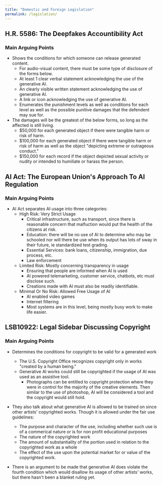 ```yaml
---
title: "Domestic and Foreign Legislation"
permalink: /legislation/
---
```


## H.R. 5586: The Deepfakes Accountibility Act

### Main Arguing Points

* Shows the conditions for which someone can release generated content.
   * For audio-visual content, there must be some type of disclosure of the forms below.
   * At least 1 clear verbal statement acknowledging the use of the generative AI.
   * An clearly visible written statement acknowledging the use of generative AI.
   * A link or icon acknowledging the use of generative AI.
   * Enumerates the punishment levels as well as conditions for each level as well as the possible punitive damages that the defendent may sue for.
* The damages will be the greatest of the below forms, so long as the affected is still living.
   * $50,000 for each generated object if there were tangible harm or risk of harm.
   * $100,000 for each generated object if there were tangible harm or risk of harm as well as the object "depicting extreme or outrageous conduct."
   * $150,000 for each record if the object depicted sexual activity or nudity or intended to humiliate or harass the person.

## AI Act: The European Union's Approach To AI Regulation

### Main Arguing Points

* AI Act separates AI usage into three categories:
   * High Risk: Very Strict Usage
      * Critical infrastructure, such as transport, since there is reasonable concern that malfuction would put the health of the citizens at risk.
      * Education: there will be no use of AI to determine who may be schooled nor will there be use when its output has lots of sway in their future, ie standardized test grading.
      * Essential Services: bank loans, citizenship, immigration, due process, etc.
      * Law enforcement
   * Limited Risk: Mostly concerning transparency in usage
      * Ensuring that people are informed when AI is used
      * AI powered telemarketing, customer service, chatbots, etc must disclose such.
      * Creations made with AI must also be readily identifiable.
   * Minimal Or No Risk: Allowed Free Usage of AI
      * AI enabled video games
      * Internet filtering
      * Most systems are in this level, being mostly busy work to make life easier.

## LSB10922: Legal Sidebar Discussing Copyright

### Main Arguing Points

* Determines the conditions for copyright to be valid for a generated work
   * The U.S. Copyright Office recognizes copyright only in works "created by a human being."
   * Generative AI works could still be copyrighted if the usage of AI was used as an assistive tool.
      * Photographs can be entitled to copyright protection where they were in control for the majority of the creative elements. Then similar to the use of photoshop, AI will be considered a tool and the copyright would still hold.

* They also talk about what generative AI is allowed to be trained on since other artists' copyrighted works. Though it is allowed under the fair use guidelines:
   * The purpose and character of the use, including whether such use is of a commerical nature or is for non profit educational purposes
   * The nature of the copyrighted work
   * The amount of substantiality of the portion used in relation to the copyrighted work as a whole
   * The effect of the use upon the potential market for or value of the copyrighted work.
* There is an argument to be made that generative AI does violate the fourth condition which would disallow its usage of other artists' works, but there hasn't been a blanket ruling yet.
